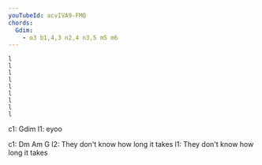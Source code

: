 ```yaml
---
youTubeId: acvIVA9-FMQ
chords:
  Gdim:
    - o3 b1,4,3 n2,4 n3,5 m5 m6
---
```

    
    
    l
    l
    l
    l
    l
    l
    l
    l
    l
    
c1: Gdim
l1: eyoo

c1: Dm                    Am                G
l2: They don't know how   long it  takes
l1:            They don't know how long  it takes
